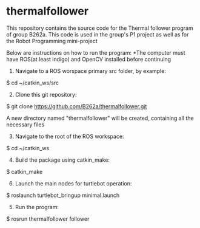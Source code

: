 # thermalfollower
This repository contains the source code for the Thermal follower program of group B262a.
This code is used in the group's P1 project as well as for the Robot Programming mini-project

Below are instructions on how to run the program: 
*The computer must have ROS(at least indigo) and OpenCV installed before continuing

1. Navigate to a ROS worspace primary src folder, by example: 

  $ cd ~/catkin_ws/src

2. Clone this git repository: 

  $ git clone https://github.com/B262a/thermalfollower.git

  A new directory named "thermalfollower" will be created, containing all the necessary files

3. Navigate to the root of the ROS workspace: 

  $ cd ~/catkin_ws 

4. Build the package using catkin_make: 

  $ catkin_make
  
6. Launch the main nodes for turtlebot operation:

  $ roslaunch turtlebot_bringup minimal.launch
  
5. Run the program: 

  $ rosrun thermalfollower follower
